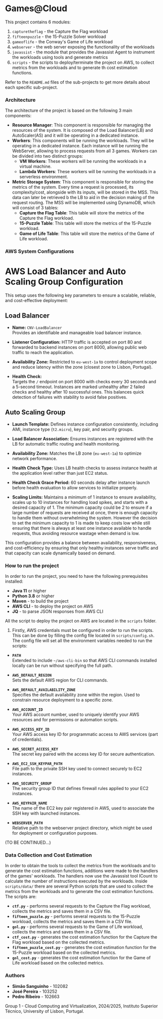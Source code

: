 # Games@Cloud

This project contains 6 modules:

1. `capturetheflag` - the Capture the Flag workload
2. `fifteenpuzzle` - the 15-Puzzle Solver workload
3. `gameoflife` - the Conway's Game of Life workload
4. `webserver` - the web server exposing the functionality of the workloads
5. `javassist` - the module that provides the Javassist Agent to instrument the workloads using tools and generate metrics
6. `scripts` - the scripts to deploy/terminate the project on AWS, to collect metrics from the workloads and to generate th cost estimation functions.

Refer to the `README.md` files of the sub-projects to get more details about each specific sub-project.

### Architecture

The architecture of the project is based on the following 3 main components:

- **Resource Manager**: This component is responsible for managing the resources of the system. It is composed of the Load Balancer(LB) and AutoScaler(AS) and it will be operating in a dedicated instance.
- **Workers**: This components will be running the workloads. They will be operating in a dedicated instance. Each instance will be running the WebServer, allowing to process requests from all 3 games. Workers can be divided into two distinct groups:
  - **VM Workers**: These workers will be running the workloads in a virtual machine.
  - **Lambda Workers**: These workers will be running the workloads in a serverless environment.
- **Metric Storage System**: This component is responsible for storing the metrics of the system. Every time a request is processed, its complexity/cost, alongside with its inputs, will be stored in the MSS. This data can later be retrieved b the LB to aid in the decision making of the request routing. The MSS will be implemented using DynamoDB, which will consist of 3 tables:
  - **Capture the Flag Table**: This table will store the metrics of the Capture the Flag workload.
  - **15-Puzzle Table**: This table will store the metrics of the 15-Puzzle workload.
  - **Game of Life Table**: This table will store the metrics of the Game of Life workload.

### AWS System Configurations

# AWS Load Balancer and Auto Scaling Group Configuration

This setup uses the following key parameters to ensure a scalable, reliable, and cost-effective deployment:

## Load Balancer

- **Name:** `CNV-LoadBalancer`  
  Provides an identifiable and manageable load balancer instance.

- **Listener Configuration:** HTTP traffic is accepted on port 80 and forwarded to backend instances on port 8000, allowing public web traffic to reach the application.

- **Availability Zone:** Restricted to `eu-west-1a` to control deployment scope and reduce latency within the zone (closest zone to Lisbon, Portugal).

- **Health Check:**  
  Targets the `/` endpoint on port 8000 with checks every 30 seconds and a 5-second timeout. Instances are marked unhealthy after 2 failed checks and healthy after 10 successful ones. This balances quick detection of failures with stability to avoid false positives.

## Auto Scaling Group

- **Launch Template:** Defines instance configuration consistently, including AMI, instance type (`t2.micro`), key pair, and security groups.

- **Load Balancer Association:** Ensures instances are registered with the LB for automatic traffic routing and health monitoring.

- **Availability Zone:** Matches the LB zone (`eu-west-1a`) to optimize network performance.

- **Health Check Type:** Uses LB health checks to assess instance health at the application level rather than just EC2 status.

- **Health Check Grace Period:** 60 seconds delay after instance launch before health evaluation to allow services to initialize properly.

- **Scaling Limits:** Maintains a minimum of 1 instance to ensure availability, scales up to 10 instances for handling load spikes, and starts with a desired capacity of 1. The minimum capacity could be 2 to ensure if a large number of requests are received at once, there is enough capacity to handle them without overwhelming the system. However the decision to set the minimum capacity to 1 is made to keep costs low while still ensuring that there is always at least one instance available to handle requests, thus avoiding resource wastage when demand is low.

This configuration provides a balance between availability, responsiveness, and cost-efficiency by ensuring that only healthy instances serve traffic and that capacity can scale dynamically based on demand.

### How to run the project

In order to run the project, you need to have the following prerequisites installed:

- **Java 11** or higher
- **Python 3.8** or higher
- **Maven** - to build the project
- **AWS CLI** - to deploy the project on AWS
- **JQ** - to parse JSON responses from AWS CLI

All the script to deploy the project on AWS are located in the `scripts` folder.

1. Firstly, AWS credentials must be configured in order to run the scripts. This can be done by filling the config file located in `scripts/config.sh`. The config file will set all the environment variables needed to run the scripts:

- **`PATH`**  
  Extended to include `~/aws-cli-bin` so that AWS CLI commands installed locally can be run without specifying the full path.

- **`AWS_DEFAULT_REGION`**  
  Sets the default AWS region for CLI commands.

- **`AWS_DEFAULT_AVAILABILITY_ZONE`**  
  Specifies the default availability zone within the region. Used to constrain resource deployment to a specific zone.

- **`AWS_ACCOUNT_ID`**  
  Your AWS account number, used to uniquely identify your AWS resources and for permissions or automation scripts.

- **`AWS_ACCESS_KEY_ID`**  
  Your AWS access key ID for programmatic access to AWS services (part of credentials).

- **`AWS_SECRET_ACCESS_KEY`**  
  The secret key paired with the access key ID for secure authentication.

- **`AWS_EC2_SSH_KEYPAR_PATH`**  
  File path to the private SSH key used to connect securely to EC2 instances.

- **`AWS_SECURITY_GROUP`**  
  The security group ID that defines firewall rules applied to your EC2 instances.

- **`AWS_KEYPAIR_NAME`**  
  The name of the EC2 key pair registered in AWS, used to associate the SSH key with launched instances.

- **`WEBSERVER_PATH`**  
  Relative path to the webserver project directory, which might be used for deployment or configuration purposes.

(TO BE CONTINUED...)

### Data Collection and Cost Estimation

In order to obtain the tools to collect the metrics from the workloads and to generate the cost estimation functions, additions were made to the handlers of the games' workloads. The handlers now use the Javassist tool ICount to calculate the number of instructions executed by the workloads. Inside `scripts/data/` there are several Python scripts that are used to collect the metrics from the workloads and to generate the cost estimation functions. The scripts are:

- **`ctf.py`** - performs several requests to the Capture the Flag workload, collects the metrics and saves them in a CSV file.
- **`fifteen_puzzle.py`** - performs several requests to the 15-Puzzle workload, collects the metrics and saves them in a CSV file.
- **`gol.py`** - performs several requests to the Game of Life workload, collects the metrics and saves them in a CSV file.
- **`ctf_cost.py`** - generates the cost estimation function for the Capture the Flag workload based on the collected metrics.
- **`fifteen_puzzle_cost.py`** - generates the cost estimation function for the 15-Puzzle workload based on the collected metrics.
- **`gol_cost.py`** - generates the cost estimation function for the Game of Life workload based on the collected metrics.

### Authors

- **Simão Sanguinho** - 102082
- **José Pereira** - 103252
- **Pedro Ribeiro** - 102663

Group 1 - Cloud Computing and Virtualization, 2024/2025, Instituto Superior Técnico, University of Lisbon, Portugal.
